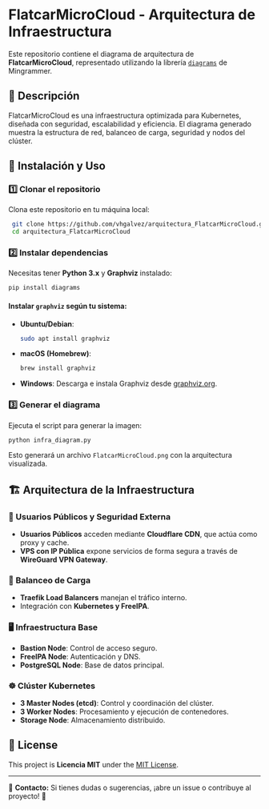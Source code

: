 # FlatcarMicroCloud - Arquitectura de Infraestructura

Este repositorio contiene el diagrama de arquitectura de **FlatcarMicroCloud**, representado utilizando la librería [`diagrams`](https://diagrams.mingrammer.com/) de Mingrammer.

## 📌 Descripción

FlatcarMicroCloud es una infraestructura optimizada para Kubernetes, diseñada con seguridad, escalabilidad y eficiencia. El diagrama generado muestra la estructura de red, balanceo de carga, seguridad y nodos del clúster.

## 🚀 Instalación y Uso

### 1️⃣ Clonar el repositorio

Clona este repositorio en tu máquina local:
```sh
 git clone https://github.com/vhgalvez/arquitectura_FlatcarMicroCloud.git
 cd arquitectura_FlatcarMicroCloud
```

### 2️⃣ Instalar dependencias
Necesitas tener **Python 3.x** y **Graphviz** instalado:
```sh
pip install diagrams
```

#### Instalar `graphviz` según tu sistema:
- **Ubuntu/Debian**:
  ```sh
  sudo apt install graphviz
  ```
- **macOS (Homebrew)**:
  ```sh
  brew install graphviz
  ```
- **Windows**:
  Descarga e instala Graphviz desde [graphviz.org](https://graphviz.gitlab.io/download/).

### 3️⃣ Generar el diagrama
Ejecuta el script para generar la imagen:
```sh
python infra_diagram.py
```
Esto generará un archivo `FlatcarMicroCloud.png` con la arquitectura visualizada.

## 🏗️ Arquitectura de la Infraestructura

### 📡 Usuarios Públicos y Seguridad Externa
- **Usuarios Públicos** acceden mediante **Cloudflare CDN**, que actúa como proxy y cache.
- **VPS con IP Pública** expone servicios de forma segura a través de **WireGuard VPN Gateway**.

### 🔀 Balanceo de Carga
- **Traefik Load Balancers** manejan el tráfico interno.
- Integración con **Kubernetes y FreeIPA**.

### 🖥️ Infraestructura Base
- **Bastion Node**: Control de acceso seguro.
- **FreeIPA Node**: Autenticación y DNS.
- **PostgreSQL Node**: Base de datos principal.

### ☸️ Clúster Kubernetes
- **3 Master Nodes (etcd)**: Control y coordinación del clúster.
- **3 Worker Nodes**: Procesamiento y ejecución de contenedores.
- **Storage Node**: Almacenamiento distribuido.


## 📜 License

This project is **Licencia MIT** under the [MIT License](LICENSE).

---
📧 **Contacto:** Si tienes dudas o sugerencias, ¡abre un issue o contribuye al proyecto! 🚀